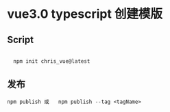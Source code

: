 # vue3.0 typescript 创建模版

## Script

```js

  npm init chris_vue@latest

```

## 发布

```shell
npm publish 或   npm publish --tag <tagName>
```
